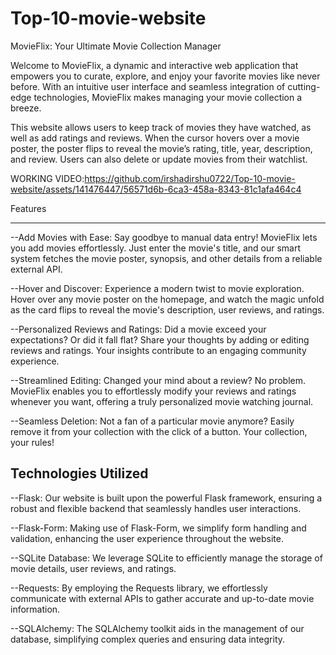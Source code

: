 # Top-10-movie-website

MovieFlix: Your Ultimate Movie Collection Manager


Welcome to MovieFlix, a dynamic and interactive web application that empowers you to curate, explore, and enjoy your favorite movies like never before. With an intuitive user interface and seamless integration of cutting-edge technologies, MovieFlix makes managing your movie collection a breeze.

This website allows users to keep track of movies they have watched, as well as add ratings and reviews. When the cursor hovers over a movie poster, the poster flips to reveal the movie’s rating, title, year, description, and review. Users can also delete or update movies from their watchlist.



WORKING VIDEO:https://github.com/irshadirshu0722/Top-10-movie-website/assets/141476447/56571d6b-6ca3-458a-8343-81c1afa464c4


Features



---------------
--Add Movies with Ease: Say goodbye to manual data entry! MovieFlix lets you add movies effortlessly. Just enter the movie's title, and our smart system fetches the movie poster, synopsis, and other details from a reliable external API.

--Hover and Discover: Experience a modern twist to movie exploration. Hover over any movie poster on the homepage, and watch the magic unfold as the card flips to reveal the movie's description, user reviews, and ratings.

--Personalized Reviews and Ratings: Did a movie exceed your expectations? Or did it fall flat? Share your thoughts by adding or editing reviews and ratings. Your insights contribute to an engaging community experience.

--Streamlined Editing: Changed your mind about a review? No problem. MovieFlix enables you to effortlessly modify your reviews and ratings whenever you want, offering a truly personalized movie watching journal.

--Seamless Deletion: Not a fan of a particular movie anymore? Easily remove it from your collection with the click of a button. Your collection, your rules!

Technologies Utilized
-------------------
--Flask: Our website is built upon the powerful Flask framework, ensuring a robust and flexible backend that seamlessly handles user interactions.

--Flask-Form: Making use of Flask-Form, we simplify form handling and validation, enhancing the user experience throughout the website.

--SQLite Database: We leverage SQLite to efficiently manage the storage of movie details, user reviews, and ratings.

--Requests: By employing the Requests library, we effortlessly communicate with external APIs to gather accurate and up-to-date movie information.

--SQLAlchemy: The SQLAlchemy toolkit aids in the management of our database, simplifying complex queries and ensuring data integrity.
